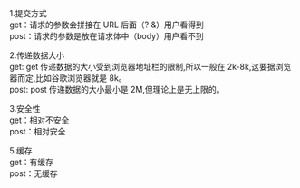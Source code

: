 1.提交方式  
get：请求的参数会拼接在 URL 后面（? &）用户看得到  
post：请求的参数是放在请求体中（body）用户看不到

2.传递数据大小  
get: get 传递数据的大小受到浏览器地址栏的限制,所以一般在 2k-8k,这要据浏览器而定,比如谷歌浏览器就是 8k。  
post: post 传递数据的大小最小是 2M,但理论上是无上限的。

3.安全性  
get：相对不安全  
post：相对安全

5.缓存  
get：有缓存  
post：无缓存
